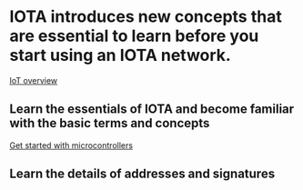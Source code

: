 # IOTA introduces new concepts that are essential to learn before you start using an IOTA network.

[IoT overview](/0.1/introduction/overview.md)
## Learn the essentials of IOTA and become familiar with the basic terms and concepts

[Get started with microcontrollers](/0.1/how-to-guides/get-started-with-microcontrollers.md)
## Learn the details of addresses and signatures
